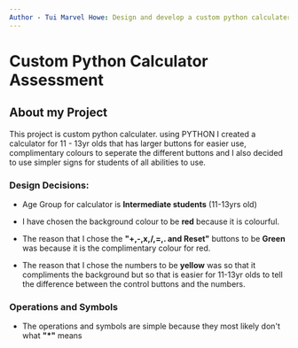 ```yaml
---
Author - Tui Marvel Howe: Design and develop a custom python calculater
---
```



# Custom Python Calculator Assessment

## About my Project
This project is custom python calculater. using PYTHON I created a calculator for 11 - 13yr olds that has larger buttons for easier use, complimentary colours to seperate the different buttons and I also decided to use simpler signs for students of all abilities to use. 

### Design Decisions:
- Age Group for calculator is **Intermediate students** (11-13yrs old)

- I have chosen the background colour to be **red** because it is colourful.
- The reason that I chose the **"+,-,x,/,=,. and Reset"** buttons to be **Green** was because it is the complimentary colour for red.
- The reason that I chose the numbers to be **yellow** was so that it compliments the background but so that is easier for 11-13yr olds to tell the difference between the control buttons and the numbers.

### Operations and Symbols
- The operations and symbols are simple because they most likely don't what **"*"** means
